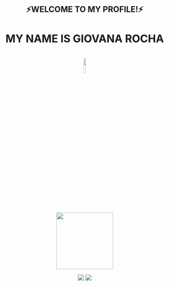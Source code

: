 <h2 align="center">⚡WELCOME TO MY PROFILE!⚡</h2>
<h1 align="center"> MY NAME IS GIOVANA ROCHA </h1>
<br>
<div align="center">
  <img width="10%" src="https://github.com/giovanarocha09/giovanarocha09/blob/main/Ryu.gif">
</div>
<br>
<div align="center">
  <a href="https://github.com/giovanarocha09">
  
  <img height="150em" src="https://github-readme-stats.vercel.app/api/top-langs/?username=giovanarocha09&layout=compact&langs_count=7&theme=dracula"/>
    
  <a href="https://instagram.com/gih__r" target="_blank"><img src="https://img.shields.io/badge/-Instagram-%23E4405F?style=for-the-badge&logo=instagram&logoColor=white" target="_blank"></a>
  <a href = "giovanarocha0109@gmail.com"><img src="https://img.shields.io/badge/-Gmail-%23333?style=for-the-badge&logo=gmail&logoColor=white" target="_white"></a>
</div>


 
